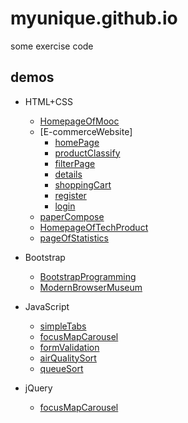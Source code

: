 # myunique.github.io


some exercise code


## demos

 + HTML+CSS
     * [HomepageOfMooc](https://myunique.github.io/mooc/HomepageOfMooc)
     * [E-commerceWebsite]
       * [homePage](https://myunique.github.io/mooc/E-commerceWebsite/index.html)
       * [productClassify](https://myunique.github.io/mooc/E-commerceWebsite/productClassify.html)
       * [filterPage](https://myunique.github.io/mooc/E-commerceWebsite/filterPage.html)
       * [details](https://myunique.github.io/mooc/E-commerceWebsite/details.html)
       * [shoppingCart](https://myunique.github.io/mooc/E-commerceWebsite/shoppingCart.html)
       * [register](https://myunique.github.io/mooc/E-commerceWebsite/register.html)
       * [login](https://myunique.github.io/mooc/E-commerceWebsite/login.html)
     * [paperCompose](https://myunique.github.io/ife/xiaowei/task6)
     * [HomepageOfTechProduct](https://myunique.github.io/ife/xiaowei/task7)
     * [pageOfStatistics](https://myunique.github.io/ife/xiaowei/task9)

 + Bootstrap
     * [BootstrapProgramming](https://myunique.github.io/mooc/BootstrapProgramming)
     * [ModernBrowserMuseum](https://myunique.github.io/mooc/ModernBrowserMuseum)

 + JavaScript
     * [simpleTabs](https://myunique.github.io/mooc/simpleTabs)
     * [focusMapCarousel](https://myunique.github.io/mooc/focusMapCarousel/index.html)
     * [formValidation](https://myunique.github.io/others/formValidation)
     * [airQualitySort](https://myunique.github.io/ife/binbin/task3)
     * [queueSort](https://myunique.github.io/ife/binbin/task5)

 + jQuery
     * [focusMapCarousel](https://myunique.github.io/mooc/focusMapCarousel/index-jq.html)
